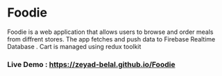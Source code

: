 # Foodie
Foodie is a web application that allows users to browse and order meals   from diffrent stores. The app fetches and push data to Firebase Realtime Database . Cart is managed using redux toolkit 
 ### Live Demo : https://zeyad-belal.github.io/Foodie 

